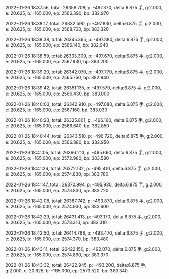 2022-01-26 18:37:56, total: 26356.708, p: -497.370, delta:6.875 手, g:2.000, e: 20.625, b: -165.000, ep: 2566.390, bp: 382.970

2022-01-26 18:38:17, total: 26332.590, p: -497.830, delta:6.875 手, g:2.000, e: 20.625, b: -165.000, ep: 2568.730, bp: 383.320

2022-01-26 18:38:38, total: 26345.365, p: -497.380, delta:6.875 手, g:2.000, e: 20.625, b: -165.000, ep: 2566.140, bp: 382.940

2022-01-26 18:38:59, total: 26333.309, p: -497.670, delta:6.875 手, g:2.000, e: 20.625, b: -165.000, ep: 2567.930, bp: 383.200

2022-01-26 18:39:20, total: 26342.070, p: -497.770, delta:6.875 手, g:2.000, e: 20.625, b: -165.000, ep: 2565.750, bp: 382.940

2022-01-26 18:39:42, total: 26351.135, p: -497.570, delta:6.875 手, g:2.000, e: 20.625, b: -165.000, ep: 2566.430, bp: 383.000

2022-01-26 18:40:03, total: 26342.910, p: -497.080, delta:6.875 手, g:2.000, e: 20.625, b: -165.000, ep: 2567.160, bp: 383.030

2022-01-26 18:40:23, total: 26325.801, p: -496.160, delta:6.875 手, g:2.000, e: 20.625, b: -165.000, ep: 2566.640, bp: 382.850

2022-01-26 18:40:44, total: 26343.510, p: -496.720, delta:6.875 手, g:2.000, e: 20.625, b: -165.000, ep: 2566.880, bp: 382.950

2022-01-26 18:41:05, total: 26366.213, p: -495.660, delta:6.875 手, g:2.000, e: 20.625, b: -165.000, ep: 2572.980, bp: 383.580

2022-01-26 18:41:26, total: 26372.132, p: -495.410, delta:6.875 手, g:2.000, e: 20.625, b: -165.000, ep: 2574.830, bp: 383.780

2022-01-26 18:41:47, total: 26370.994, p: -495.930, delta:6.875 手, g:2.000, e: 20.625, b: -165.000, ep: 2573.830, bp: 383.720

2022-01-26 18:42:08, total: 26387.742, p: -493.870, delta:6.875 手, g:2.000, e: 20.625, b: -165.000, ep: 2574.930, bp: 383.600

2022-01-26 18:42:29, total: 26431.413, p: -493.170, delta:6.875 手, g:2.000, e: 20.625, b: -165.000, ep: 2573.310, bp: 383.310

2022-01-26 18:42:50, total: 26414.768, p: -493.470, delta:6.875 手, g:2.000, e: 20.625, b: -165.000, ep: 2574.370, bp: 383.480

2022-01-26 18:43:11, total: 26422.150, p: -492.070, delta:6.875 手, g:2.000, e: 20.625, b: -165.000, ep: 2574.890, bp: 383.370

2022-01-26 18:43:32, total: 26422.945, p: -493.200, delta:6.875 手, g:2.000, e: 20.625, b: -165.000, ep: 2573.520, bp: 383.340